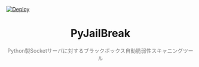 [![Deploy](https://github.com/SecHack365-Fans/PyJailBreak/actions/workflows/gh-pages.yml/badge.svg)](https://github.com/SecHack365-Fans/PyJailBreak/actions/workflows/gh-pages.yml)

<div align="center">

# PyJailBreak

<div style="text-align: center;color:gray;">Python製Socketサーバに対するブラックボックス自動脆弱性スキャニングツール</div>

</div>
